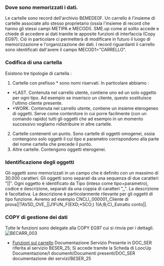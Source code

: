 ### Dove sono memorizzati i dati.
Le cartelle sono record dell'archivio B£MEDE0F. Un carrello è l'insieme di cartelle associate allo stesso proprietario (ossia l'insieme di record che hanno gli stessi campi METIPA e MECODI).
SME.up come al solito accede e chiede di accedere ai dati tramite le apposite funzioni di interfaccia (Copy £G97). Ciò in particolare ci permetterà di modificare in futuro il luogo di memorizzazione e l'organizzazione dei dati.
I record riguardanti il carrello sono identificati dall'avere il campo MECOD1="CARRELLO".

### Codifica di una cartella
Esistono tre tipologie di cartella : 
1. Cartelle con prefisso * sono nomi riservati. In particolare abbiamo : 
-	*LAST. Contenuta nel carrello utente, contiene uno ed un solo oggetto per ogni tipo. Ad esempio se inserisco un cliente, questo sostituisce l'ultimo cliente presente.
-	*WORK. Contenuta nel carrello utente, contiene un insieme eterogeneo di oggetti. Serve come contenitore in cui porre facilmente (con un comando rapido) tutti gli oggetti che ad esempio in un momento successivo vogliamo ridistribuire in altre cartelle.
2. Cartelle contenenti un punto. Sono cartelle di oggetti omogenei, ossia contengono solo oggetti il cui tipo e parametro corrispondono alla parte del nome cartella che precede il punto.
3. Altre cartelle. Contengono oggetti eterogenei.

### Identificazione degli oggetti
Gli oggetti sono memorizzati in un campo che è definito con un massimo di 30.000 caratteri. Gli oggetti sono separati da una sequenza di due caratteri "||". Ogni oggetto è identificato da Tipo (inteso come tipo+parametro), codice e descrizione, separati da una coppia di caratteri ",,". La descrizione è facoltativa. La descrizione è particolarmente rilevante per gli oggetti di tipo funzione.
Avremo ad esempio CNCLI,,000001,,Cliente di prova||TAV5D,,OVE,,||J1FUN,,F(EXD;*SCO;) 1(A;B;C),,Estratto conto||.

### COPY di gestione dei dati
Tutte le funzioni sono delegate alla COPY £G97 cui si rinvia per i dettagli.
![B£CARR_003](http://localhost:3000/immagini/B£CARR_C/BXCARR_003.png)
- [Funzioni sul carrello](Sorgenti/OJ/PGM/P_TSTG97)
Documentazione Servizio
Presente in DOC_SER riferita al servizio B£SER_25;
Si accede tramite la Scheda di LoocUp Documentazione/I documenti/Documenti presenti/DOC_SER documentazione dei servizi/B£SER_25
